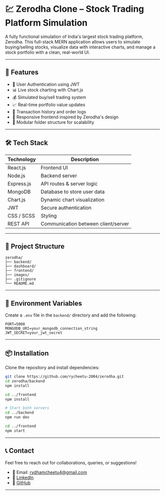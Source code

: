 # 💹 Zerodha Clone – Stock Trading Platform Simulation

A fully functional simulation of India's largest stock trading platform, Zerodha. This full-stack MERN application allows users to simulate buying/selling stocks, visualize data with interactive charts, and manage a stock portfolio with a clean, real-world UI.

---

## 🚀 Features

- 🔐 User Authentication using JWT
- 📊 Live stock charting with Chart.js
- 💰 Simulated buy/sell trading system
- 📈 Real-time portfolio value updates
- 🧾 Transaction history and order logs
- 📁 Responsive frontend inspired by Zerodha's design
- 📂 Modular folder structure for scalability

---

## 🛠️ Tech Stack

| Technology | Description                      |
|------------|----------------------------------|
| React.js   | Frontend UI                      |
| Node.js    | Backend server                   |
| Express.js | API routes & server logic        |
| MongoDB    | Database to store user data      |
| Chart.js   | Dynamic chart visualization      |
| JWT        | Secure authentication            |
| CSS / SCSS | Styling                          |
| REST API   | Communication between client/server |

---

## 📁 Project Structure

```
zerodha/
├── backend/
├── dashboard/
├── frontend/
├── images/
├── .gitignore
└── README.md
```

---

## 🔐 Environment Variables

Create a `.env` file in the `backend/` directory and add the following:

```env
PORT=5000
MONGODB_URI=your_mongodb_connection_string
JWT_SECRET=your_jwt_secret
```

---

## 📦 Installation

Clone the repository and install dependencies:

```bash
git clone https://github.com/rycheetu-2004/zerodha.git
cd zerodha/backend
npm install

cd ../frontend
npm install

# Start both servers
cd ../backend
npm run dev

cd ../frontend
npm start
```

---

## 📞 Contact

Feel free to reach out for collaborations, queries, or suggestions!

- 📧 Email: rydhamcheetu4@gmail.com  
- 💼 [LinkedIn](https://www.linkedin.com/in/ryhamcheetu)  
- 🐙 [GitHub](https://github.com/rycheetu-2004)  

---
